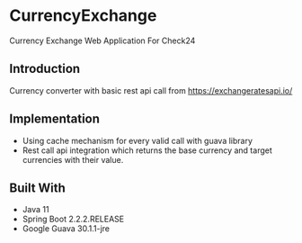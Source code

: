 # CurrencyExchange
Currency Exchange Web Application For Check24

## Introduction
Currency converter with basic rest api call from https://exchangeratesapi.io/

## Implementation
- Using cache mechanism for every valid call with guava library
- Rest call api integration which returns the base currency and target currencies with their value.

## Built With
- Java 11
- Spring Boot 2.2.2.RELEASE
- Google Guava 30.1.1-jre



